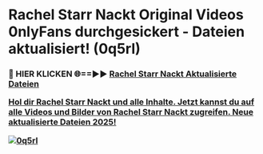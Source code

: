 # Rachel Starr Nackt Original Videos 0nlyFans durchgesickert - Dateien aktualisiert! (0q5rl)

<h3>🔴 HIER KLICKEN 🌐==►► <a href="https://tinyurl.com/h6vf6nb8" rel="nofollow">Rachel Starr Nackt Aktualisierte Dateien

Hol dir Rachel Starr Nackt und alle Inhalte. Jetzt kannst du auf alle Videos und Bilder von Rachel Starr Nackt zugreifen. Neue aktualisierte Dateien 2025!

[![0q5rl](https://i.imgur.com/sD4kR3V.gif)](https://tinyurl.com/h6vf6nb8)
